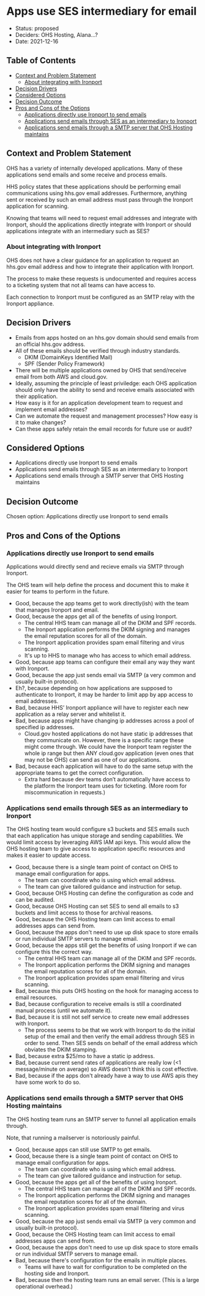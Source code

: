 # Apps use SES intermediary for email
<!-- Source: https://raw.githubusercontent.com/adr/madr/master/template/template.md -->

* Status: proposed
* Deciders: OHS Hosting, Alana...?
* Date: 2021-12-16

## Table of Contents

<!-- toc -->

* [Context and Problem Statement](#context-and-problem-statement)
  * [About integrating with Ironport](#about-integrating-with-ironport)
* [Decision Drivers](#decision-drivers-)
* [Considered Options](#considered-options)
* [Decision Outcome](#decision-outcome)
* [Pros and Cons of the Options](#pros-and-cons-of-the-options-)
  * [Applications directly use Ironport to send emails](#applications-directly-use-ironport-to-send-emails)
  * [Applications send emails through SES as an intermediary to Ironport](#applications-send-emails-through-ses-as-an-intermediary-to-ironport)
  * [Applications send emails through a SMTP server that OHS Hosting maintains](#applications-send-emails-through-a-smtp-server-that-ohs-hosting-maintains)

<!-- Regenerate with "pre-commit run -a markdown-toc" -->

<!-- tocstop -->

## Context and Problem Statement

OHS has a variety of internally developed applications.
Many of these applications send emails and some receive and process emails.

HHS policy states that these applications should be performing email communications using hhs.gov email addresses.
Furthermore, anything sent or received by such an email address must pass through the Ironport application for scanning.

Knowing that teams will need to request email addresses and integrate with Ironport, should the applications directly integrate with Ironport or should applications integrate with an intermediary such as SES?

### About integrating with Ironport

OHS does not have a clear guidance for an application to request an hhs.gov email address and how to integrate their application with Ironport.

The process to make these requests is undocumented and requires access to a ticketing system that not all teams can have access to.

Each connection to Ironport must be configured as an SMTP relay with the Ironport appliance.

## Decision Drivers <!-- optional -->

* Emails from apps hosted on an hhs.gov domain should send emails from an official hhs.gov address.
* All of these emails should be verified through industry standards.
  * DKIM (DomainKeys Identified Mail)
  * SPF (Sender Policy Framework)
* There will be multiple applications owned by OHS that send/receive email from both AWS and cloud.gov.
* Ideally, assuming the principle of least priviledge: each OHS application should only have the ability to send and receive emails associated with their application.
* How easy is it for an application development team to request and implement email addresses?
* Can we automate the request and management processes? How easy is it to make changes?
* Can these apps safely retain the email records for future use or audit?

## Considered Options

* Applications directly use Ironport to send emails
* Applications send emails through SES as an intermediary to Ironport
* Applications send emails through a SMTP server that OHS Hosting maintains

## Decision Outcome

Chosen option: Applications directly use Ironport to send emails

## Pros and Cons of the Options <!-- optional -->

### Applications directly use Ironport to send emails

Applications would directly send and recieve emails via SMTP through Ironport.

The OHS team will help define the process and document this to make it easier for teams to perform in the future.

* Good, because the app teams get to work directly(ish) with the team that manages Ironport and email.
* Good, because the apps get all of the benefits of using Ironport.
  * The central HHS team can manage all of the DKIM and SPF records.
  * The Ironport application performs the DKIM signing and manages the email reputation scores for all of the domain.
  * The Ironport application provides spam email filtering and virus scanning.
  * It's up to HHS to manage who has access to which email address.
* Good, because app teams can configure their email any way they want with Ironport.
* Good, because the app just sends email via SMTP (a very common and usually built-in protocol).
* Eh?, because depending on how applications are supposed to authenticate to Ironport, it may be harder to limit app by app access to email addresses.
* Bad, because HHS’ Ironport appliance will have to register each new application as a relay server and whitelist it.
* Bad, because apps might have changing ip addresses across a pool of specified ip addresses.
  * Cloud.gov hosted applications do not have static ip addresses that they communicate on. However, there is a specific range these might come through. We could have the Ironport team register the whole ip range but then ANY cloud.gov application (even ones that may not be OHS) can send as one of our applications.
* Bad, because each application will have to do the same setup with the appropriate teams to get the correct configuration.
  * Extra hard because dev teams don’t automatically have access to the platform the Ironport team uses for ticketing. (More room for miscommunication in requests.)

### Applications send emails through SES as an intermediary to Ironport

The OHS hosting team would configure s3 buckets and SES emails such that each application has unique storage and sending capabilities.
We would limit access by leveraging AWS IAM api keys.
This would allow the OHS hosting team to give access to application specific resources and makes it easier to update access.

* Good, because there is a single team point of contact on OHS to manage email configuration for apps.
  * The team can coordinate who is using which email address.
  * The team can give tailored guidance and instruction for setup.
* Good, because OHS Hosting can define the configuration as code and can be audited.
* Good, because OHS Hosting can set SES to send all emails to s3 buckets and limit access to those for archival reasons.
* Good, because the OHS Hosting team can limit access to email addresses apps can send from.
* Good, because the apps don't need to use up disk space to store emails or run individual SMTP servers to manage email.
* Good, because the apps still get the benefits of using Ironport if we can configure this the correct way.
  * The central HHS team can manage all of the DKIM and SPF records.
  * The Ironport application performs the DKIM signing and manages the email reputation scores for all of the domain.
  * The Ironport application provides spam email filtering and virus scanning.
* Bad, because this puts OHS hosting on the hook for managing access to email resources.
* Bad, because configuration to receive emails is still a coordinated manual process (until we automate it).
* Bad, because it is still not self service to create new email addresses with Ironport.
  * The process seems to be that we work with Ironport to do the initial setup of the email and then verify the email address through SES in order to send. Then SES sends on behalf of the email address which obviates the DKIM stamping.
* Bad, because extra $25/mo to have a static ip address.
* Bad, because current send rates of applications are really low (<1 message/minute on average) so AWS doesn’t think this is cost effective.
* Bad, because if the apps don't already have a way to use AWS apis they have some work to do so.

### Applications send emails through a SMTP server that OHS Hosting maintains

The OHS hosting team runs an SMTP server to funnel all application emails through.

Note, that running a mailserver is notoriously painful.

* Good, because apps can still use SMTP to get emails.
* Good, because there is a single team point of contact on OHS to manage email configuration for apps.
  * The team can coordinate who is using which email address.
  * The team can give tailored guidance and instruction for setup.
* Good, because the apps get all of the benefits of using Ironport.
  * The central HHS team can manage all of the DKIM and SPF records.
  * The Ironport application performs the DKIM signing and manages the email reputation scores for all of the domain.
  * The Ironport application provides spam email filtering and virus scanning.
* Good, because the app just sends email via SMTP (a very common and usually built-in protocol).
* Good, because the OHS Hosting team can limit access to email addresses apps can send from.
* Good, because the apps don't need to use up disk space to store emails or run individual SMTP servers to manage email.
* Bad, because there's configuration for the emails in multiple places.
  * Teams will have to wait for configuration to be completed on the hosting side and Ironport.
* Bad, because then the hosting team runs an email server. (This is a large operational overhead.)
